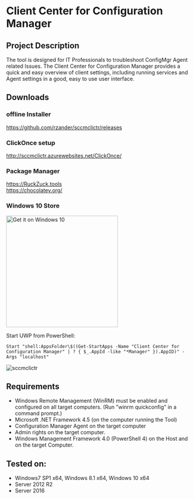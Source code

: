 # Client Center for Configuration Manager

## Project Description
The tool is designed for IT Professionals to troubleshoot ConfigMgr Agent related Issues. The Client Center for Configuration Manager provides a quick and easy overview of client settings, including running services and Agent settings in a good, easy to use user interface.

## Downloads
### offline Installer
https://github.com/rzander/sccmclictr/releases

### ClickOnce setup
http://sccmclictr.azurewebsites.net/ClickOnce/

### Package Manager
https://RuckZuck.tools  
https://chocolatey.org/

### Windows 10 Store

<a href="https://www.microsoft.com/store/apps/9NBLGGH5127B?ocid=badge"><img src="https://assets.windowsphone.com/f2f77ec7-9ba9-4850-9ebe-77e366d08adc/English_Get_it_Win_10_InvariantCulture_Default.png" alt="Get it on Windows 10" width="300" /></a>

Start UWP from PowerShell:
``` 
Start "shell:AppsFolder\$((Get-StartApps -Name "Client Center for Configuration Manager" | ? { $_.AppId -like "*Manager" }).AppID)" -Args "localhost"
```

![sccmclictr](https://cloud.githubusercontent.com/assets/11909453/24622767/71bcbde4-18a6-11e7-8fcd-5c2b4a3703e7.png)


## Requirements
* Windows Remote Management (WinRM) must be enabled and configured on all target computers. (Run "winrm quickconfig" in a command prompt.)
* Microsoft .NET Framework 4.5 (on the computer running the Tool)
* Configuration Manager Agent on the target computer
* Admin rights on the target computer.
* Windows Management Framework 4.0 (PowerShell 4) on the Host and on the target Computer.

## Tested on:
* Windows7 SP1 x64, Windows 8.1 x64, Windows 10 x64
* Server 2012 R2
* Server 2016
